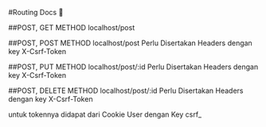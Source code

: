 #Routing Docs 💌


##POST, GET METHOD
localhost/post

##POST, POST METHOD 
localhost/post
Perlu Disertakan Headers dengan key X-Csrf-Token

##POST, PUT METHOD
localhost/post/:id
Perlu Disertakan Headers dengan key X-Csrf-Token

##POST, DELETE METHOD 
localhost/post/:id
Perlu Disertakan Headers dengan key X-Csrf-Token


untuk tokennya didapat dari Cookie User dengan Key csrf_
